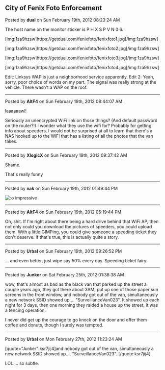 ## City of Fenix Foto Enforcement
Posted by **dual** on Sun February 19th, 2012 08:23:24 AM

The host name on the monitor sticker is P H X  S P V N  0 6.

[img:1za9hzsw]https&#58;//getdual&#46;com/fenixfoto/fenixfoto1&#46;jpg[/img:1za9hzsw]

[img:1za9hzsw]https&#58;//getdual&#46;com/fenixfoto/fenixfoto2&#46;jpg[/img:1za9hzsw]

[img:1za9hzsw]https&#58;//getdual&#46;com/fenixfoto/fenixfoto3&#46;jpg[/img:1za9hzsw]

[img:1za9hzsw]https&#58;//getdual&#46;com/fenixfoto/fenixfoto4&#46;jpg[/img:1za9hzsw]

Edit: Linksys WAP is just a neighborhood service apparently.
Edit 2: Yeah, sorry, poor choice of words on my part. The signal was really strong at the vehicle. There wasn't a WAP on the roof.

--------------------------------------------------------------------------------

Posted by **AltF4** on Sun February 19th, 2012 08:44:07 AM

laaaaaawl!

Seriously an unencrypted WiFi link on those things? (And default password on the router?!) I wonder what they use the wifi for? Probably for getting info about speeders. I would not be surprised at all to learn that there's a NAS hooked up to the WiFI that has a listing of all the photos that the van takes.

--------------------------------------------------------------------------------

Posted by **XlogicX** on Sun February 19th, 2012 09:37:42 AM

Shame.

That's really funny

--------------------------------------------------------------------------------

Posted by **nak** on Sun February 19th, 2012 01:49:44 PM

<!-- s:o --><img src="{SMILIES_PATH}/icon_e_surprised.gif" alt=":o" title="Surprised" /><!-- s:o --> impressive

--------------------------------------------------------------------------------

Posted by **AltF4** on Sun February 19th, 2012 05:19:44 PM

Oh, shit. If I'm right about there being a hard drive behind that WiFi AP, then not only could you download the pictures of speeders, you could upload them. With a little GIMPing, you could give someone a speeding ticket they don't deserve. If that's true, this is actually quite a story.

--------------------------------------------------------------------------------

Posted by **Urbal** on Sun February 19th, 2012 09:26:52 PM

... and even better, just wipe say 50% every day. Speeding ticket fairy.

--------------------------------------------------------------------------------

Posted by **Junker** on Sat February 25th, 2012 01:38:38 AM

wow, that's almost as bad as the black van that parked up the street a couple years ago, they got there about 3AM, put up one of those paper sun screens in the front window, and nobody got out of the van, simultaneously a new network SSID showed up.... &quot;SurveillanceVan023&quot;. It showed up each night for 3 days, then one morning they raided a house up the street. It was a fencing operation.

I never did get up the courage to go knock on the door and offer them coffee and donuts, though I surely was tempted.

--------------------------------------------------------------------------------

Posted by **Urbal** on Mon February 27th, 2012 11:23:24 AM

[quote=&quot;Junker&quot;:ksr7jij4]and nobody got out of the van, simultaneously a new network SSID showed up.... &quot;SurveillanceVan023&quot;. [/quote:ksr7jij4]

LOL.... so subtle.
